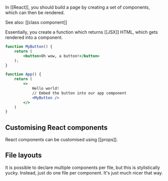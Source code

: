 In [[React]], you should build a page by creating a set of components, which can then be rendered.

See also: [[class component]]

Essentially, you create a function which returns [[JSX]] HTML, which gets rendered into a component.

```jsx
function MyButton() {
	return (
		<button>Oh wow, a button!</button>
	);
}

function App() {
	return (
		<>
			Hello world!
			// Embed the button into our app component
			<MyButton />
		</>
	)
}
```

## Customising React components
React components can be customised using [[props]].

## File layouts
It is possible to declare multiple components per file, but this is stylistically yucky. Instead, just do one file per component. It's just much nicer that way.
